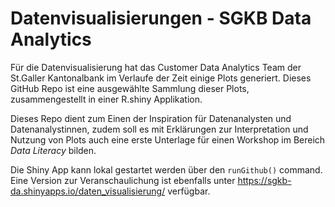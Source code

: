 # Datenvisualisierungen - SGKB Data Analytics
Für die Datenvisualisierung hat das Customer Data Analytics Team der St.Galler Kantonalbank im Verlaufe der Zeit einige Plots generiert. 
Dieses GitHub Repo ist eine ausgewählte Sammlung dieser Plots, zusammengestellt in einer R.shiny Applikation.

Dieses Repo dient zum Einen der Inspiration für Datenanalysten und Datenanalystinnen, zudem soll es mit Erklärungen zur Interpretation
und Nutzung von Plots auch eine erste Unterlage für einen Workshop im Bereich *Data Literacy* bilden.

Die Shiny App kann lokal gestartet werden über den `runGithub()` command. 
Eine Version zur Veranschaulichung ist ebenfalls unter https://sgkb-da.shinyapps.io/daten_visualisierung/ verfügbar.

